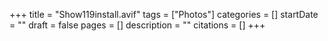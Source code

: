 +++
title = "Show119install.avif"
tags = ["Photos"]
categories = []
startDate = ""
draft = false
pages = []
description = ""
citations = []
+++
